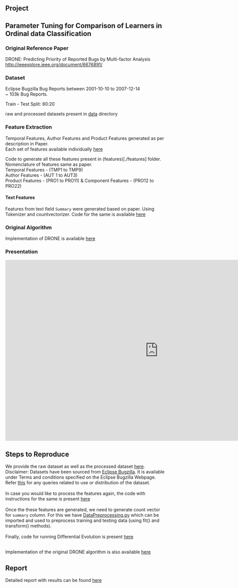 ## Project

## Parameter Tuning for Comparison of Learners in Ordinal data Classification

### Original Reference Paper
DRONE: Predicting Priority of Reported Bugs by Multi-factor Analysis <br />
http://ieeexplore.ieee.org/document/6676891/

### Dataset
Eclipse Bugzilla Bug Reports between 2001-10-10 to 2007-12-14 <br />
~ 103k Bug Reports. <br />

Train - Test Split: 80:20 <br />

raw and processed datasets present in [data](./data) directory <br />

### Feature Extraction
Temporal Features, Author Features and Product Features generated as per description in Paper. <br />
Each set of features available individually [here](./data/individual_features) <br />

Code to generate all these features present in (features)[./features] folder. <br />
Nomenclature of features same as paper. <br />
Temporal Features - (TMP1 to TMP9) <br />
Author Features - (AUT 1 to AUT3) <br />
Product Features - (PRO1 to PRO11) & Component Features - (PRO12 to PRO22) <br />

#### Text Features
Features from text field `Summary` were generated based on paper. Using Tokenizer and countvectorizer.
Code for the same is available [here](./code/data_preprocessing)

### Original Algorithm
Implementation of DRONE is available [here](./code/DRONE.ipynb) <br />

### Presentation
<iframe src="https://docs.google.com/presentation/d/e/2PACX-1vRdtyMwFkwkVga6Zxa3KkuliTJdIu_qR9VK6P1sTyLTBS2ix6oZoc0f96Tw81uzFoplEenYqwe1GRZ0/embed?start=false&loop=false&delayms=3000" frameborder="0" width="960" height="569" allowfullscreen="true" mozallowfullscreen="true" webkitallowfullscreen="true"></iframe>

## Steps to Reproduce
We provide the raw dataset as well as the processed dataset [here](./data). Disclaimer: Datasets have been sourced from [Eclipse Bugzilla](https://bugs.eclipse.org/bugs). It is available under Terms and conditions specified on the Eclipse Bugzilla Webpage. Refer [this](http://www.eclipse.org/legal/termsofuse.php) for any queries related to use or distribution of the dataset. <br /> <br /> 
In case you would like to process the features again, the code with instructions for the same is present [here](./features) <br /><br /> 
Once the these features are generated, we need to generate count vector for `summary` column. For this we have [DataPreprocessing.py](./code/DataPreprocessing.py) which can be imported and used to preprocess training and testing data (using fit() and transform() methods). <br /><br /> 
Finally, code for running Differential Evolution is present [here](./code/DE.ipynb) <br /><br /> 

Implementation of the original DRONE algorithm is also available [here](./code/DRONE.ipynb) <br />

## Report
Detailed report with results can be found [here](./report/Report_Group_I.pdf)


